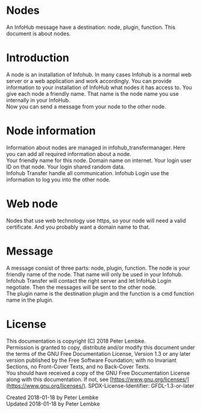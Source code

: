 # Nodes
An InfoHub message have a destination: node, plugin, function. This document is about nodes.  

# Introduction
A node is an installation of Infohub. In many cases Infohub is a normal web server or a web application and work accordingly.
You can provide information to your installation of InfoHub what nodes it has access to. You give each node a friendly name. That name is the node name you use internally in your InfoHub.  
Now you can send a message from your node to the other node.  

# Node information
Information about nodes are managed in infohub_transfermanager. Here you can add all required information about a node.  
Your friendly name for this node. Domain name on internet. Your login user ID on that node. Your login shared random data.  
Infohub Transfer handle all communication. Infohub Login use the information to log you into the other node.  

# Web node
Nodes that use web technology use https, so your node will need a valid certificate. And you probably want a domain name to that.  

# Message
A message consist of three parts: node, plugin, function. The node is your friendly name of the node. That name will only be used in your Infohub.
Infohub Transfer will contact the right server and let InfoHub Login negotiate. Then the messages will be sent to the other node.  
The plugin name is the destination plugin and the function is a cmd function name in the plugin.  

# License
This documentation is copyright (C) 2018 Peter Lembke.  
Permission is granted to copy, distribute and/or modify this document under the terms of the GNU Free Documentation License, Version 1.3 or any later version published by the Free Software Foundation; with no Invariant Sections, no Front-Cover Texts, and no Back-Cover Texts.  
You should have received a copy of the GNU Free Documentation License along with this documentation. If not, see [https://www.gnu.org/licenses/](https://www.gnu.org/licenses/).  SPDX-License-Identifier: GFDL-1.3-or-later  

Created 2018-01-18 by Peter Lembke  
Updated 2018-01-18 by Peter Lembke  
